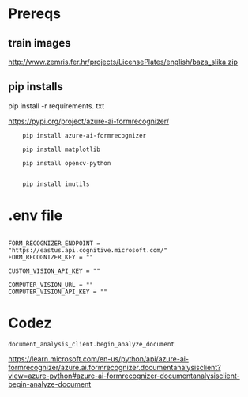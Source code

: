 


# Prereqs

## train images

http://www.zemris.fer.hr/projects/LicensePlates/english/baza_slika.zip


## pip installs

pip install -r requirements. txt

https://pypi.org/project/azure-ai-formrecognizer/


```
    pip install azure-ai-formrecognizer

    pip install matplotlib

    pip install opencv-python


    pip install imutils

```

# .env file

```

FORM_RECOGNIZER_ENDPOINT = "https://eastus.api.cognitive.microsoft.com/"
FORM_RECOGNIZER_KEY = ""

CUSTOM_VISION_API_KEY = ""

COMPUTER_VISION_URL = ""
COMPUTER_VISION_API_KEY = ""

```



# Codez

```
document_analysis_client.begin_analyze_document

```

https://learn.microsoft.com/en-us/python/api/azure-ai-formrecognizer/azure.ai.formrecognizer.documentanalysisclient?view=azure-python#azure-ai-formrecognizer-documentanalysisclient-begin-analyze-document

```

```
